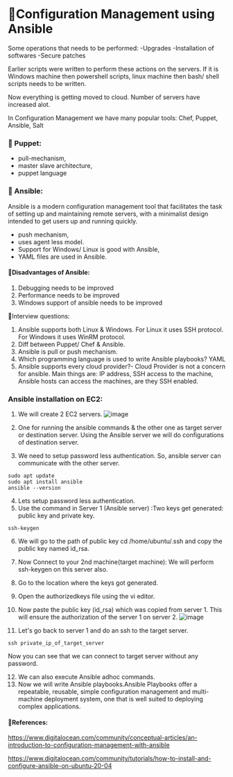 # 🌻Configuration Management using Ansible

Some operations that needs to be performed: 
-Upgrades
-Installation of softwares
-Secure patches

Earlier scripts were written to perform these actions on the servers. If it is Windows machine then powershell scripts, linux machine then bash/ shell scripts needs to be written.

Now everything is getting moved to cloud. Number of servers have increased alot.

In Configuration Management we have many popular tools: Chef, Puppet, Ansible, Salt

### 🌻 Puppet: 
- pull-mechanism,
- master slave architecture,
- puppet language
  
### 🌻 Ansible: 
Ansible is a modern configuration management tool that facilitates the task of setting up and maintaining remote servers, with a minimalist design intended to get users up and running quickly.
- push mechanism,
- uses agent less model.
- Support for Windows/ Linux is good with Ansible,
- YAML files are used in Ansible.

#### 🌼Disadvantages of Ansible:
1. Debugging needs to be improved
2. Performance needs to be improved
3. Windows support of ansible needs to be improved

🌼Interview questions:
1. Ansible supports both Linux & Windows.
For Linux it uses SSH protocol.
For Windows it uses WinRM protocol.
2. Diff between Puppet/ Chef & Ansible.
3. Ansible is pull or push mechanism.
4. Which programming language is used to write Ansible playbooks? YAML
5. Ansible supports every cloud provider?- Cloud Provider is not a concern for ansible. Main things are: IP address, SSH access to the machine, Ansible hosts can access the machines, are they SSH enabled.

### Ansible installation on EC2:

1. We will create 2 EC2 servers.
   ![image](https://github.com/itsnehagarg/DevOpsInAction/assets/20385826/ccab4dc3-6e0d-4725-a396-d29b4452c6f4)

3. One for running the ansible commands & the other one as target server or destination server. Using the Ansible server we will do configurations of destination server.
4. We need to setup password less authentication. So, ansible server can communicate with the other server.

   
```
sudo apt update
sudo apt install ansible
ansible --version
```

4. Lets setup password less authentication.
5. Use the command in Server 1 (Ansible server) :Two keys get generated: public key and private key.
```
ssh-keygen
```

6.  We will go to the path of public key cd /home/ubuntu/.ssh and copy the public key named id_rsa.
7.  Now Connect to your 2nd machine(target machine): We will perform ssh-keygen on this server also.
8.  Go to the location where the keys got generated.
9.  Open the authorizedkeys file using the vi editor.
10.  Now paste the public key (id_rsa) which was copied from server 1. This will ensure the authorization of the server 1 on server 2.
![image](https://github.com/itsnehagarg/DevOpsInAction/assets/20385826/adab5d2e-f20b-4e3e-93fc-38216b43a7a5)

11.  Let's go back to server 1 and do an ssh to the target server.
```
ssh private_ip_of_target_server
```
Now you can see that we can connect to target server without any password.

12. We can also execute Ansible adhoc commands.
13. Now we will write Ansible playbooks.Ansible Playbooks offer a repeatable, reusable, simple configuration management and multi-machine deployment system, one that is well suited to deploying complex applications. 




#### 🌼References:
https://www.digitalocean.com/community/conceptual-articles/an-introduction-to-configuration-management-with-ansible

https://www.digitalocean.com/community/tutorials/how-to-install-and-configure-ansible-on-ubuntu-20-04








